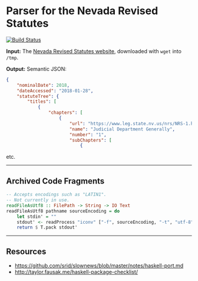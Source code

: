 Parser for the Nevada Revised Statutes 
======================================

[![Build Status](https://travis-ci.org/public-law/nevada-revised-statutes-parser.svg?branch=master)](https://travis-ci.org/public-law/nevada-revised-statutes-parser)

**Input:** The [Nevada Revised Statutes website](https://www.leg.state.nv.us/NRS/), downloaded with `wget` into `/tmp`.

**Output:** Semantic JSON:

```json
{
    "nominalDate": 2018,
    "dateAccessed": "2018-01-28",
    "statuteTree": {
        "titles": [
            {
                "chapters": [
                    {
                        "url": "https://www.leg.state.nv.us/nrs/NRS-1.html",
                        "name": "Judicial Department Generally",
                        "number": "1",
                        "subChapters": [
                            {
```

etc.

----

Archived Code Fragments
-----------------------

```haskell
-- Accepts encodings such as "LATIN1".
-- Not currently in use.
readFileAsUtf8 :: FilePath -> String -> IO Text
readFileAsUtf8 pathname sourceEncoding = do
    let stdin' = ""
    stdout' <- readProcess "iconv" ["-f", sourceEncoding, "-t", "utf-8", pathname] stdin'
    return $ T.pack stdout'
```

----

Resources
---------

* https://github.com/srid/slownews/blob/master/notes/haskell-port.md
* http://taylor.fausak.me/haskell-package-checklist/
